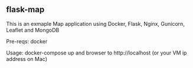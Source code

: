 flask-map
-----

This is an exmaple Map application using Docker, Flask, Nginx, Gunicorn, Leaflet and MongoDB

Pre-reqs: docker

Usage: docker-compose up and browser to http://localhost
(or your VM ip address on Mac)

